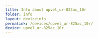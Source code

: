 ```yaml
---
title: Info about upvel_ur-825ac_10r
folder: info
layout: deviceinfo
permalink: /devices/upvel_ur-825ac_10r/
device: upvel_ur-825ac_10r
---
```

